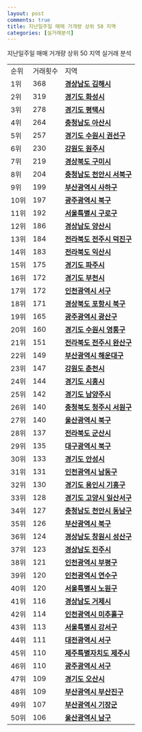 ```yaml
---
layout: post
comments: true
title: 지난일주일 매매 거개량 상위 50 지역
categories: [실거래분석]
---
```


지난일주일 매매 거개량 상위 50 지역 실거래 분석

<table>
  <tr>
    <td>순위</td>
    <td>거래횟수</td>
    <td>지역</td>
  </tr>

  <tr>
    <td>1위</td>
    <td>368</td>
    <td colspan="4" style="font-weight: bold;"><a href="/실거래가/2021/06/24/48250.html">경상남도 김해시 </a></td>
  </tr>

  <tr>
    <td>2위</td>
    <td>319</td>
    <td colspan="4" style="font-weight: bold;"><a href="/실거래가/2021/06/24/41590.html">경기도 화성시 </a></td>
  </tr>

  <tr>
    <td>3위</td>
    <td>278</td>
    <td colspan="4" style="font-weight: bold;"><a href="/실거래가/2021/06/24/41220.html">경기도 평택시 </a></td>
  </tr>

  <tr>
    <td>4위</td>
    <td>264</td>
    <td colspan="4" style="font-weight: bold;"><a href="/실거래가/2021/06/24/44200.html">충청남도 아산시 </a></td>
  </tr>

  <tr>
    <td>5위</td>
    <td>257</td>
    <td colspan="4" style="font-weight: bold;"><a href="/실거래가/2021/06/24/41113.html">경기도 수원시 권선구 </a></td>
  </tr>

  <tr>
    <td>6위</td>
    <td>230</td>
    <td colspan="4" style="font-weight: bold;"><a href="/실거래가/2021/06/24/42130.html">강원도 원주시 </a></td>
  </tr>

  <tr>
    <td>7위</td>
    <td>219</td>
    <td colspan="4" style="font-weight: bold;"><a href="/실거래가/2021/06/24/47190.html">경상북도 구미시 </a></td>
  </tr>

  <tr>
    <td>8위</td>
    <td>204</td>
    <td colspan="4" style="font-weight: bold;"><a href="/실거래가/2021/06/24/44133.html">충청남도 천안시 서북구 </a></td>
  </tr>

  <tr>
    <td>9위</td>
    <td>199</td>
    <td colspan="4" style="font-weight: bold;"><a href="/실거래가/2021/06/24/26380.html">부산광역시 사하구 </a></td>
  </tr>

  <tr>
    <td>10위</td>
    <td>197</td>
    <td colspan="4" style="font-weight: bold;"><a href="/실거래가/2021/06/24/29170.html">광주광역시 북구 </a></td>
  </tr>

  <tr>
    <td>11위</td>
    <td>192</td>
    <td colspan="4" style="font-weight: bold;"><a href="/실거래가/2021/06/24/11530.html">서울특별시 구로구 </a></td>
  </tr>

  <tr>
    <td>12위</td>
    <td>186</td>
    <td colspan="4" style="font-weight: bold;"><a href="/실거래가/2021/06/24/48330.html">경상남도 양산시 </a></td>
  </tr>

  <tr>
    <td>13위</td>
    <td>184</td>
    <td colspan="4" style="font-weight: bold;"><a href="/실거래가/2021/06/24/45113.html">전라북도 전주시 덕진구 </a></td>
  </tr>

  <tr>
    <td>14위</td>
    <td>183</td>
    <td colspan="4" style="font-weight: bold;"><a href="/실거래가/2021/06/24/45140.html">전라북도 익산시 </a></td>
  </tr>

  <tr>
    <td>15위</td>
    <td>175</td>
    <td colspan="4" style="font-weight: bold;"><a href="/실거래가/2021/06/24/41480.html">경기도 파주시 </a></td>
  </tr>

  <tr>
    <td>16위</td>
    <td>172</td>
    <td colspan="4" style="font-weight: bold;"><a href="/실거래가/2021/06/24/41190.html">경기도 부천시 </a></td>
  </tr>

  <tr>
    <td>17위</td>
    <td>172</td>
    <td colspan="4" style="font-weight: bold;"><a href="/실거래가/2021/06/24/28260.html">인천광역시 서구 </a></td>
  </tr>

  <tr>
    <td>18위</td>
    <td>171</td>
    <td colspan="4" style="font-weight: bold;"><a href="/실거래가/2021/06/24/47113.html">경상북도 포항시 북구 </a></td>
  </tr>

  <tr>
    <td>19위</td>
    <td>165</td>
    <td colspan="4" style="font-weight: bold;"><a href="/실거래가/2021/06/24/29200.html">광주광역시 광산구 </a></td>
  </tr>

  <tr>
    <td>20위</td>
    <td>160</td>
    <td colspan="4" style="font-weight: bold;"><a href="/실거래가/2021/06/24/41117.html">경기도 수원시 영통구 </a></td>
  </tr>

  <tr>
    <td>21위</td>
    <td>151</td>
    <td colspan="4" style="font-weight: bold;"><a href="/실거래가/2021/06/24/45111.html">전라북도 전주시 완산구 </a></td>
  </tr>

  <tr>
    <td>22위</td>
    <td>149</td>
    <td colspan="4" style="font-weight: bold;"><a href="/실거래가/2021/06/24/26350.html">부산광역시 해운대구 </a></td>
  </tr>

  <tr>
    <td>23위</td>
    <td>147</td>
    <td colspan="4" style="font-weight: bold;"><a href="/실거래가/2021/06/24/42110.html">강원도 춘천시 </a></td>
  </tr>

  <tr>
    <td>24위</td>
    <td>144</td>
    <td colspan="4" style="font-weight: bold;"><a href="/실거래가/2021/06/24/41390.html">경기도 시흥시 </a></td>
  </tr>

  <tr>
    <td>25위</td>
    <td>142</td>
    <td colspan="4" style="font-weight: bold;"><a href="/실거래가/2021/06/24/41360.html">경기도 남양주시 </a></td>
  </tr>

  <tr>
    <td>26위</td>
    <td>140</td>
    <td colspan="4" style="font-weight: bold;"><a href="/실거래가/2021/06/24/43112.html">충청북도 청주시 서원구 </a></td>
  </tr>

  <tr>
    <td>27위</td>
    <td>140</td>
    <td colspan="4" style="font-weight: bold;"><a href="/실거래가/2021/06/24/31200.html">울산광역시 북구 </a></td>
  </tr>

  <tr>
    <td>28위</td>
    <td>137</td>
    <td colspan="4" style="font-weight: bold;"><a href="/실거래가/2021/06/24/45130.html">전라북도 군산시 </a></td>
  </tr>

  <tr>
    <td>29위</td>
    <td>135</td>
    <td colspan="4" style="font-weight: bold;"><a href="/실거래가/2021/06/24/27230.html">대구광역시 북구 </a></td>
  </tr>

  <tr>
    <td>30위</td>
    <td>133</td>
    <td colspan="4" style="font-weight: bold;"><a href="/실거래가/2021/06/24/41550.html">경기도 안성시 </a></td>
  </tr>

  <tr>
    <td>31위</td>
    <td>131</td>
    <td colspan="4" style="font-weight: bold;"><a href="/실거래가/2021/06/24/28200.html">인천광역시 남동구 </a></td>
  </tr>

  <tr>
    <td>32위</td>
    <td>130</td>
    <td colspan="4" style="font-weight: bold;"><a href="/실거래가/2021/06/24/41463.html">경기도 용인시 기흥구 </a></td>
  </tr>

  <tr>
    <td>33위</td>
    <td>128</td>
    <td colspan="4" style="font-weight: bold;"><a href="/실거래가/2021/06/24/41287.html">경기도 고양시 일산서구 </a></td>
  </tr>

  <tr>
    <td>34위</td>
    <td>127</td>
    <td colspan="4" style="font-weight: bold;"><a href="/실거래가/2021/06/24/44131.html">충청남도 천안시 동남구 </a></td>
  </tr>

  <tr>
    <td>35위</td>
    <td>126</td>
    <td colspan="4" style="font-weight: bold;"><a href="/실거래가/2021/06/24/26320.html">부산광역시 북구 </a></td>
  </tr>

  <tr>
    <td>36위</td>
    <td>124</td>
    <td colspan="4" style="font-weight: bold;"><a href="/실거래가/2021/06/24/48123.html">경상남도 창원시 성산구 </a></td>
  </tr>

  <tr>
    <td>37위</td>
    <td>123</td>
    <td colspan="4" style="font-weight: bold;"><a href="/실거래가/2021/06/24/48170.html">경상남도 진주시 </a></td>
  </tr>

  <tr>
    <td>38위</td>
    <td>121</td>
    <td colspan="4" style="font-weight: bold;"><a href="/실거래가/2021/06/24/28237.html">인천광역시 부평구 </a></td>
  </tr>

  <tr>
    <td>39위</td>
    <td>120</td>
    <td colspan="4" style="font-weight: bold;"><a href="/실거래가/2021/06/24/28185.html">인천광역시 연수구 </a></td>
  </tr>

  <tr>
    <td>40위</td>
    <td>120</td>
    <td colspan="4" style="font-weight: bold;"><a href="/실거래가/2021/06/24/11350.html">서울특별시 노원구 </a></td>
  </tr>

  <tr>
    <td>41위</td>
    <td>116</td>
    <td colspan="4" style="font-weight: bold;"><a href="/실거래가/2021/06/24/48310.html">경상남도 거제시 </a></td>
  </tr>

  <tr>
    <td>42위</td>
    <td>114</td>
    <td colspan="4" style="font-weight: bold;"><a href="/실거래가/2021/06/24/28177.html">인천광역시 미추홀구 </a></td>
  </tr>

  <tr>
    <td>43위</td>
    <td>113</td>
    <td colspan="4" style="font-weight: bold;"><a href="/실거래가/2021/06/24/11500.html">서울특별시 강서구 </a></td>
  </tr>

  <tr>
    <td>44위</td>
    <td>111</td>
    <td colspan="4" style="font-weight: bold;"><a href="/실거래가/2021/06/24/30170.html">대전광역시 서구 </a></td>
  </tr>

  <tr>
    <td>45위</td>
    <td>110</td>
    <td colspan="4" style="font-weight: bold;"><a href="/실거래가/2021/06/24/50110.html">제주특별자치도 제주시 </a></td>
  </tr>

  <tr>
    <td>46위</td>
    <td>110</td>
    <td colspan="4" style="font-weight: bold;"><a href="/실거래가/2021/06/24/29140.html">광주광역시 서구 </a></td>
  </tr>

  <tr>
    <td>47위</td>
    <td>109</td>
    <td colspan="4" style="font-weight: bold;"><a href="/실거래가/2021/06/24/41370.html">경기도 오산시 </a></td>
  </tr>

  <tr>
    <td>48위</td>
    <td>109</td>
    <td colspan="4" style="font-weight: bold;"><a href="/실거래가/2021/06/24/26230.html">부산광역시 부산진구 </a></td>
  </tr>

  <tr>
    <td>49위</td>
    <td>107</td>
    <td colspan="4" style="font-weight: bold;"><a href="/실거래가/2021/06/24/26710.html">부산광역시 기장군 </a></td>
  </tr>

  <tr>
    <td>50위</td>
    <td>106</td>
    <td colspan="4" style="font-weight: bold;"><a href="/실거래가/2021/06/24/31140.html">울산광역시 남구 </a></td>
  </tr>

</table>
